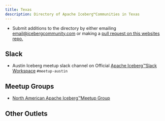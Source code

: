 ```yaml
---
title: Texas
description: Directory of Apache Iceberg™Communities in Texas
---
```


- Submit additions to the directory by either emailing email@icebergcommunity.com or making a [pull request on this websites repo.](https://github.com/AlexMercedCoder/iceberg-community)

## Slack

- Austin Iceberg meetup slack channel on Official [Apache Iceberg™Slack Workspace](https://iceberg.apache.org/community/) `#meetup-austin`

## Meetup Groups

- [North American Apache Iceberg™Meetup Group](https://www.meetup.com/na-apache-iceberg-meetups/)

## Other Outlets
